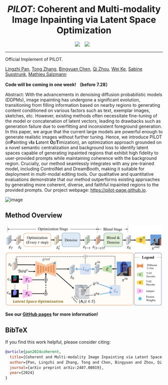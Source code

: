 # <div align="center"> <i>PILOT</i>: Coherent and Multi-modality Image Inpainting via Latent Space Optimization </div>

<div align="center">

  <a href="https://pilot-page.github.io"><img src="https://img.shields.io/static/v1?label=Project%20Page&message=Website&color=blue&logo=github"></a> &ensp;
  <a href="https://arxiv.org/abs/2407.08019"><img src="https://img.shields.io/static/v1?label=ArXiv&message=2407.08019&color=B31B1B&logo=arxiv"></a> &ensp;

</div>

---


Official Implement of PILOT.

[Lingzhi Pan](https://github.com/Lingzhi-Pan), [Tong Zhang](https://people.epfl.ch/tong.zhang?lang=en), [Bingyuan Chen](https://github.com/Alex-Lord), [Qi Zhou](https://github.com/zaqai), [Wei Ke](https://gr.xjtu.edu.cn/en/web/wei.ke), [Sabine Susstrunk](https://people.epfl.ch/sabine.susstrunk), [Mathieu Salzmann](https://people.epfl.ch/mathieu.salzmann)

**Code will be coming in one week! （before 7.28）**

Abstract: With the advancements in denoising diffusion probabilistic models (DDPMs), image inpainting has undergone a significant evolution, transitioning from filling information based on nearby regions to generating content conditioned on various factors such as text, exemplar images, sketches, etc. However, existing methods often necessitate fine-tuning of the model or concatenation of latent vectors, leading to drawbacks such as generation failure due to overfitting and inconsistent foreground generation. In this paper, we argue that the current large models are powerful enough to generate realistic images without further tuning. Hence, we introduce PILOT (in**P**ainting v**I**a **L**atent **O**p**T**imization), an optimization approach grounded on a novel semantic centralization and background loss to identify latent spaces capable of generating inpainted regions that exhibit high fidelity to user-provided prompts while maintaining coherence with the background region. Crucially, our method seamlessly integrates with any pre-trained model, including ControlNet and DreamBooth, making it suitable for deployment in multi-modal editing tools. Our qualitative and quantitative evaluations demonstrate that our method outperforms existing approaches by generating more coherent, diverse, and faithful inpainted regions to the provided prompts. Our project webpage: https://pilot-page.github.io.


![image](https://github.com/Lingzhi-Pan/PILOT/blob/main/assets/teaser.jpg)


## Method Overview

![image](https://github.com/Lingzhi-Pan/PILOT/blob/main/assets/framework_a.png)
![image](https://github.com/Lingzhi-Pan/PILOT/blob/main/assets/framework_b.png)


<!--
## Results Using Diverse Prompts 

<div style="text-align: center;"><strong>Text prompts</strong></div>

![image](https://github.com/Lingzhi-Pan/PILOT/blob/main/assets/text_add.png)

<div style="text-align: center;"><strong>Multi-modality-based prompts</strong></div>

![image](https://github.com/Lingzhi-Pan/PILOT/blob/main/assets/controlNet_results.png)

<div style="text-align: center;"><strong>Image prompts</strong></div>

![image](https://github.com/Lingzhi-Pan/PILOT/blob/main/assets/ip_adapter_a.png)
![image](https://github.com/Lingzhi-Pan/PILOT/blob/main/assets/ip_adapter_b.png)

<div style="text-align: center;"><strong>Subject guidance</strong></div>

![image](https://github.com/Lingzhi-Pan/PILOT/blob/main/assets/subject.png)

<div style="text-align: center;"><strong>Personalize style</strong></div>

![image](https://github.com/Lingzhi-Pan/PILOT/blob/main/assets/personalize.png)
![image](https://github.com/Lingzhi-Pan/PILOT/blob/main/assets/monai.png)

-->




**See our [GitHub pages](https://pilot-page.github.io) for more information!**


## BibTeX
If you find this work helpful, please consider citing:
```bibtex
@article{pan2024coherent,
  title={Coherent and Multi-modality Image Inpainting via Latent Space Optimization},
  author={Pan, Lingzhi and Zhang, Tong and Chen, Bingyuan and Zhou, Qi and Ke, Wei and S{\"u}sstrunk, Sabine and Salzmann, Mathieu},
  journal={arXiv preprint arXiv:2407.08019},
  year={2024}
}
```
